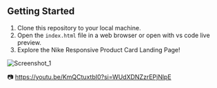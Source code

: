 ## Getting Started

1. Clone this repository to your local machine.
2. Open the `index.html` file in a web browser or open with vs code live preview.
3. Explore the Nike Responsive Product Card Landing Page!



![Screenshot_1](http://url/to/preview.png)


📷 https://youtu.be/KmQCtuxtbI0?si=WUdXDNZzrEPjNlpE











